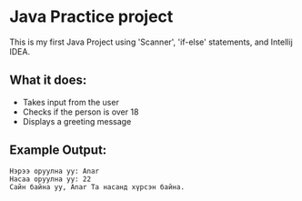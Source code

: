 # Java Practice project

This is my first Java Project using 'Scanner', 'if-else' statements, and Intellij IDEA.

## What it does:
- Takes input from the user
- Checks if the person is over 18
- Displays a greeting message

## Example Output:

```
Нэрээ оруулна уу: Anar
Насаа оруулна уу: 22
Сайн байна уу, Anar Та насанд хүрсэн байна.
```




